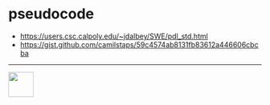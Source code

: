 <h1>pseudocode</h1>

<style>@import url("//readme.codeadam.ca/readme.css");</style>

<ul>
    <li><a href="https://users.csc.calpoly.edu/~jdalbey/SWE/pdl_std.html">https://users.csc.calpoly.edu/~jdalbey/SWE/pdl_std.html</a></li>
    <li><a href="https://gist.github.com/camilstaps/59c4574ab8131fb83612a446606cbcba">https://gist.github.com/camilstaps/59c4574ab8131fb83612a446606cbcba</a></li>
</ul>

<hr>

<a href="https://codeadam.ca">
<img src="https://codeadam.ca/images/code-block.png" width="50">
</a>
